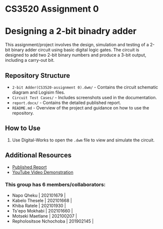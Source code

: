 # CS3520 Assignment 0
# Designing a 2-bit binadry adder

This assignment/project involves the design, simulation and testing of a 2-bit binary adder circuit using basic digital logic gates. The circuit is designed to add two 2-bit binary numbers and produce a 3-bit output, including a carry-out bit.

## Repository Structure

- `2-bit Adder(CS3520-assignment 0).dwm/` - Contains the circuit schematic diagram and Logisim files.
- `Circuit Test Cases/` - Includes screenshots used in the documentation.
- `report.docx/` - Contains the detailed published report.
- `README.md` - Overview of the project and guidance on how to use the repository.

## How to Use
1. Use Digital-Works to open the `.dwm` file to view and simulate the circuit.
   
## Additional Resources

- [Published Report](https://yourblogsite.com/report)
- [YouTube Video Demonstration](https://youtu.be/o_3akUZPG7s)
  
### This group has 6 members/collaborators:
- Napo Qheku | 202101679 | 
- Kabelo Thesele | 202101668 |
- Khiba Ratele | 202101930 |
- Ts'epo Mokhabi | 202101660 |
- Motseki Maetlane | 202100207 |
- Repholositsoe Nchochoba | 201902145 |

